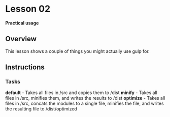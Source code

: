 # Lesson 02
**Practical usage**

## Overview
This lesson shows a couple of things you might actually use gulp for.

## Instructions
### Tasks
**default** - Takes all files in /src and copies them to /dist
**minify** - Takes all files in /src, minifies them, and writes the results to /dist
**optimize** - Takes all files in /src, concats the modules to a single file, minifies the file, and writes the resulting file to /dist/optimized